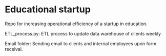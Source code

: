 # Educational startup
Repo for increasing operational efficiency of a startup in education. 

ETL_process.py: ETL process to update data warehouse of clients weekly

Email folder: Sending email to clients and internal employees upon form receival.
